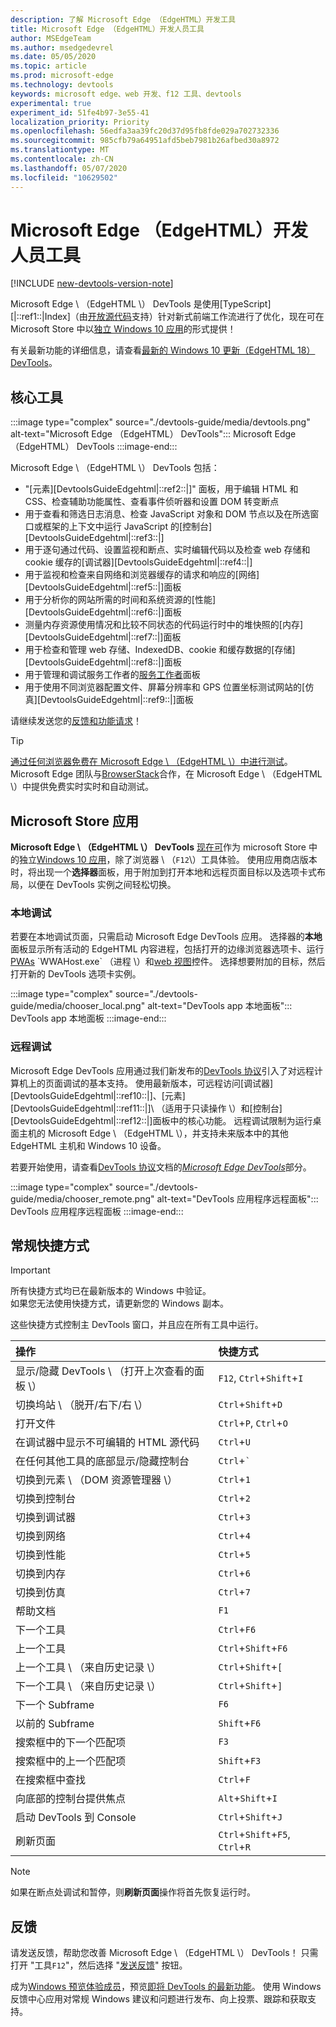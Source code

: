 ```yaml
---
description: 了解 Microsoft Edge （EdgeHTML）开发工具
title: Microsoft Edge （EdgeHTML）开发人员工具
author: MSEdgeTeam
ms.author: msedgedevrel
ms.date: 05/05/2020
ms.topic: article
ms.prod: microsoft-edge
ms.technology: devtools
keywords: microsoft edge、web 开发、f12 工具、devtools
experimental: true
experiment_id: 51fe4b97-3e55-41
localization_priority: Priority
ms.openlocfilehash: 56edfa3aa39fc20d37d95fb8fde029a702732336
ms.sourcegitcommit: 985cfb79a64951afd5beb7981b26afbed30a8972
ms.translationtype: MT
ms.contentlocale: zh-CN
ms.lasthandoff: 05/07/2020
ms.locfileid: "10629502"
---
```

# Microsoft Edge （EdgeHTML）开发人员工具  

[!INCLUDE [new-devtools-version-note](includes/new-devtools-version-note.md)]  

Microsoft Edge \ （EdgeHTML \） DevTools 是使用[TypeScript][|::ref1::|Index]（由[开放源代码][GithubMicrosoftChakracore]支持）针对新式前端工作流进行了优化，现在可在 Microsoft Store 中以[独立 Windows 10 应用][MicrosoftStoreEdgeDevtoolsPreview]的形式提供！  

有关最新功能的详细信息，请查看[最新的 Windows 10 更新（EdgeHTML 18） DevTools][DevtoolsGuideEdgehtmlWhatsnew]。  

## 核心工具  

:::image type="complex" source="./devtools-guide/media/devtools.png" alt-text="Microsoft Edge （EdgeHTML） DevTools":::
   Microsoft Edge （EdgeHTML） DevTools
:::image-end:::

<!--![Microsoft Edge \(EdgeHTML\) DevTools][ImageDevtoolsEdgehtml]  -->  

Microsoft Edge \ （EdgeHTML \） DevTools 包括：  

*   "[元素][DevtoolsGuideEdgehtml|::ref2::|]" 面板，用于编辑 HTML 和 CSS、检查辅助功能属性、查看事件侦听器和设置 DOM 转变断点  
*   用于查看和筛选日志消息、检查 JavaScript 对象和 DOM 节点以及在所选窗口或框架的上下文中运行 JavaScript 的[控制台][DevtoolsGuideEdgehtml|::ref3::|]  
*   用于逐句通过代码、设置监视和断点、实时编辑代码以及检查 web 存储和 cookie 缓存的[调试器][DevtoolsGuideEdgehtml|::ref4::|]  
*   用于监视和检查来自网络和浏览器缓存的请求和响应的[网络][DevtoolsGuideEdgehtml|::ref5::|]面板  
*   用于分析你的网站所需的时间和系统资源的[性能][DevtoolsGuideEdgehtml|::ref6::|]面板  
*   测量内存资源使用情况和比较不同状态的代码运行时中的堆快照的[内存][DevtoolsGuideEdgehtml|::ref7::|]面板  
*   用于检查和管理 web 存储、IndexedDB、cookie 和缓存数据的[存储][DevtoolsGuideEdgehtml|::ref8::|]面板  
*   用于管理和调试服务工作者的[服务工作者][DevtoolsGuideEdgehtmlServiceworkers]面板  
*   用于使用不同浏览器配置文件、屏幕分辨率和 GPS 位置坐标测试网站的[仿真][DevtoolsGuideEdgehtml|::ref9::|]面板  

请继续发送您的[反馈和功能请求](#feedback)！  

> [!TIP]
> [通过任何浏览器免费在 Microsoft Edge \ （EdgeHTML \）中进行测试][BrowserstackEdgehtml]。  
> Microsoft Edge 团队与[BrowserStack][BrowserstackEdgehtml]合作，在 Microsoft Edge \ （EdgeHTML \）中提供免费实时实时和自动测试。  

## Microsoft Store 应用  

**Microsoft Edge \ （EdgeHTML \） DevTools** [现在可][DevtoolsGuideEdgehtmlWhatsnew]作为 microsoft Store 中的独立[Windows 10 应用][MicrosoftStoreEdgeDevtoolsPreview]，除了浏览器 \ （`F12`\）工具体验。  使用应用商店版本时，将出现一个**选择器**面板，用于附加到打开本地和远程页面目标以及选项卡式布局，以便在 DevTools 实例之间轻松切换。  

### 本地调试  

若要在本地调试页面，只需启动 Microsoft Edge DevTools 应用。  选择器的**本地**面板显示所有活动的 EdgeHTML 内容进程，包括打开的边缘浏览器选项卡、运行[PWAs][PwasEdgehtmlIndex] \`WWAHost.exe` （进程 \）和[web 视图][HostingWebview]控件。  选择想要附加的目标，然后打开新的 DevTools 选项卡实例。  

:::image type="complex" source="./devtools-guide/media/chooser_local.png" alt-text="DevTools app 本地面板":::
   DevTools app 本地面板
:::image-end:::

<!--![DevTools app Local panel][ImageDevtoolsGuideEdgehtmlChooselocal]  -->  

### 远程调试  

Microsoft Edge DevTools 应用通过我们新发布的[DevTools 协议][DevtoolsProtocolEdgehtmlIndex]引入了对远程计算机上的页面调试的基本支持。  使用最新版本，可远程访问[调试器][DevtoolsGuideEdgehtml|::ref10::|]、[元素][DevtoolsGuideEdgehtml|::ref11::|]\ （适用于只读操作 \）和[控制台][DevtoolsGuideEdgehtml|::ref12::|]面板中的核心功能。  远程调试限制为运行桌面主机的 Microsoft Edge \ （EdgeHTML \），并支持未来版本中的其他 EdgeHTML 主机和 Windows 10 设备。  

若要开始使用，请查看[DevTools 协议][DevtoolsProtocolEdgehtmlIndex]文档的[*Microsoft Edge DevTools*][DevtoolsProtocolEdgehtmlClientsEdgePreview]部分。  

:::image type="complex" source="./devtools-guide/media/chooser_remote.png" alt-text="DevTools 应用程序远程面板":::
   DevTools 应用程序远程面板
:::image-end:::

<!--![DevTools app Remote panel][ImageDevtoolsGuideEdgehtmlRemote]  -->  

## 常规快捷方式  

> [!IMPORTANT]
> 所有快捷方式均已在最新版本的 Windows 中验证。  
> 如果您无法使用快捷方式，请更新您的 Windows 副本。  

这些快捷方式控制主 DevTools 窗口，并且应在所有工具中运行。  

| 操作 | 快捷方式 |  
|:--- |:--- |  
| 显示/隐藏 DevTools \ （打开上次查看的面板 \） | `F12`, `Ctrl`+`Shift`+`I` |  
| 切换坞站 \ （脱开/右下/右 \） | `Ctrl`+`Shift`+`D` |  
| 打开文件 | `Ctrl`+`P`, `Ctrl`+`O` |  
| 在调试器中显示不可编辑的 HTML 源代码 | `Ctrl`+`U` |  
| 在任何其他工具的底部显示/隐藏控制台  | `Ctrl`+`` ` `` |  
| 切换到元素 \ （DOM 资源管理器 \） | `Ctrl`+`1` |  
| 切换到控制台 |  `Ctrl`+`2` |  
| 切换到调试器 | `Ctrl`+`3` |  
| 切换到网络 | `Ctrl`+`4` |  
| 切换到性能 | `Ctrl`+`5` |  
| 切换到内存 | `Ctrl`+`6` |  
| 切换到仿真 | `Ctrl`+`7` |  
| 帮助文档 | `F1` |  
| 下一个工具 | `Ctrl`+`F6` |  
| 上一个工具 | `Ctrl`+`Shift`+`F6` |  
| 上一个工具 \ （来自历史记录 \） | `Ctrl`+`Shift`+`[` |  
| 下一个工具 \ （来自历史记录 \） | `Ctrl`+`Shift`+`]` |  
| 下一个 Subframe | `F6` |  
| 以前的 Subframe | `Shift`+`F6` |  
| 搜索框中的下一个匹配项 | `F3` |  
| 搜索框中的上一个匹配项 | `Shift`+`F3` |  
| 在搜索框中查找 | `Ctrl`+`F` |  
| 向底部的控制台提供焦点 | `Alt`+`Shift`+`I` |  
| 启动 DevTools 到 Console | `Ctrl`+`Shift`+`J` |  
| 刷新页面 | `Ctrl`+`Shift`+`F5`, `Ctrl`+`R` |  

> [!NOTE]
> 如果在断点处调试和暂停，则**刷新页面**操作将首先恢复运行时。  

## 反馈  

请发送反馈，帮助您改善 Microsoft Edge \ （EdgeHTML \） DevTools！  只需打开 "工具`F12`"，然后选择 "[发送反馈](#microsoft-edge-edgehtml-developer-tools)" 按钮。  

成为[Windows 预览体验成员][WindowsInsiderProgram]，预览[即将 DevTools 的最新功能][DevtoolsGuideEdgehtmlWhatsnew]。  使用 Windows 反馈中心应用对常规 Windows 建议和问题进行发布、向上投票、跟踪和获取支持。  

<!-- image links  -->  

<!--[ImageDevtoolsEdgehtml]: /microsoft-edge/devtools-guide/media/devtools.png "Microsoft Edge (EdgeHTML) DevTools"  -->  
<!--[ImageDevtoolsGuideEdgehtmlChooselocal]: /microsoft-edge/devtools-guide/media/chooser_local.png "DevTools app Local panel"  -->  
<!--[ImageDevtoolsGuideEdgehtmlRemote]: /microsoft-edge/devtools-guide/media/chooser_remote.png "DevTools app Remote panel"  -->  

<!-- links  -->  

[DevtoolsGuideEdgehtmlConsole]: /microsoft-edge/devtools-guide/console "控制"  
[DevtoolsGuideEdgehtmlDebugger]: /microsoft-edge/devtools-guide/debugger "调试器"  
[DevtoolsGuideEdgehtmlElements]: /microsoft-edge/devtools-guide/elements "网元"  
[DevtoolsGuideEdgehtmlEmulation]: /microsoft-edge/devtools-guide/emulation "仿真"  
[DevtoolsGuideEdgehtmlMemory]: /microsoft-edge/devtools-guide/memory "闪存"  
[DevtoolsGuideEdgehtmlNetwork]: /microsoft-edge/devtools-guide/network "网络"  
[DevtoolsGuideEdgehtmlPerformance]: /microsoft-edge/devtools-guide/performance "能"  
[DevtoolsGuideEdgehtmlServiceworkers]: /microsoft-edge/devtools-guide/service-workers "服务工作人员"  
[DevtoolsGuideEdgehtmlStorage]: /microsoft-edge/devtools-guide/storage "Storage"  
[DevtoolsGuideEdgehtmlWhatsnew]: /microsoft-edge/devtools-guide/whats-new "最新 Windows 10 更新（EdgeHTML 18）中的 DevTools"  
[DevtoolsProtocolEdgehtmlIndex]: /microsoft-edge/devtools-protocol/index "Microsoft Edge （EdgeHTML） DevTools 协议"  
[DevtoolsProtocolEdgehtmlClientsEdgePreview]: /microsoft-edge/devtools-protocol/0.1/clients.md#microsoft-edge-devtools-preview "Microsoft Edge DevTools Preview-DevTools 协议客户端"  
[HostingWebview]: /microsoft-edge/hosting/webview "适用于 Windows 10 应用的 Web 视图（EdgeHTML）"  
[PwasEdgehtmlIndex]: /microsoft-edge/progressive-web-apps-edgehtml/index "Windows 上的渐进式 Web 应用（EdgeHTML）"  

[MicrosoftStoreEdgeDevtoolsPreview]: https://www.microsoft.com/store/p/microsoft-edge-devtools-preview/9mzbfrmz0mnj "Microsoft Edge DevTools 预览"  

[WindowsInsiderProgram]: https://insider.windows.com "Windows 预览体验计划"  

[BrowserstackEdgehtml]: https://www.browserstack.com/test-on-microsoft-edge-browser "Microsoft Edge 浏览器免费测试 |BrowserStack"  

[GithubMicrosoftChakracore]: https://github.com/Microsoft/ChakraCore "microsoft/ChakraCore |GitHub"  

[TypeScriptIndex]: https://www.typescriptlang.org "TypeScript"  
